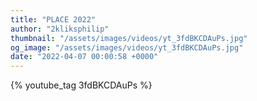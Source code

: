 ```yaml
---
title: "PLACE 2022"
author: "2kliksphilip"
thumbnail: "/assets/images/videos/yt_3fdBKCDAuPs.jpg"
og_image: "/assets/images/videos/yt_3fdBKCDAuPs.jpg"
date: "2022-04-07 00:00:58 +0000"
---
```


{% youtube_tag 3fdBKCDAuPs %}
